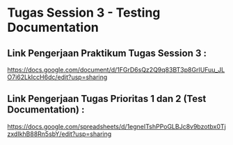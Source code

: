 # Tugas Session 3 - Testing Documentation
## Link Pengerjaan Praktikum Tugas Session 3 :
https://docs.google.com/document/d/1FGrD6sQz2Q9q83BT3p8GrIUFuu_JLO7i62LkIccH6dc/edit?usp=sharing
## Link Pengerjaan Tugas Prioritas 1 dan 2 (Test Documentation) :
https://docs.google.com/spreadsheets/d/1egneITshPPoGLBJc8v9bzotbx0TjzxdIkhB88Rn5sbY/edit?usp=sharing
